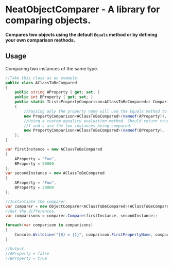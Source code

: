 # NeatObjectComparer - A library for comparing objects.
**Compares two objects using the default `Equals` method or by defining your own comparison methods.**

## Usage
Comparing two instances of the same type.
```csharp
//Take this class as an example.
public class AClassToBeCompared
{
	public string AProperty { get; set; }
	public int BProperty { get; set; }
	public static IList<PropertyComparison<AClassToBeCompared>> Comparisons => new List<PropertyComparison<AClassToBeCompared>>
	{
		//Passing only the property name will use the Equals method to compare the two instances.
		new PropertyComparison<AClassToBeCompared>(nameof(AProperty)),
		//Using a custom equality evaluation method. Should return true when they are equal. 
		//f and s are the two instances being compared.
		new PropertyComparison<AClassToBeCompared>(nameof(BProperty), (f,s) => f.BProperty == s.BProperty)
	};
}
```
```csharp
var firstInstance = new AClassToBeCompared
{
	AProperty = "Foo",
	BProperty = 50000
};
var secondInstance = new AClassToBeCompared
{
	AProperty = "Foo",
	BProperty = 30000
};

//Instantiate the comparer.
var comparer = new ObjectComparer<AClassToBeCompared>(AClassToBeCompared.Comparisons);
//Get the differences.
var comparisons = comparer.Compare(firstInstance, secondInstance);

foreach(var comparison in comparisons) 
{
	Console.WriteLine("{0} = {1}", comparison.FirstPropertyName, comparison.HasDifference);
}

//Output:
//AProperty = false
//BProperty = true
```
